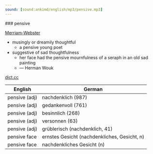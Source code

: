 ```yaml
---
sound: [sound:ankimd/english/mp3/pensive.mp3]
---
```


\### pensive

[Merriam-Webster](https://www.merriam-webster.com/dictionary/pensive)

- musingly or dreamily thoughtful
    - a pensive young poet
- suggestive of sad thoughtfulness
    - her face had the pensive mournfulness of a seraph in an old sad painting
    - — Herman Wouk

[dict.cc](https://www.dict.cc/pensive)

| English        | German       |
| -------------- | ------------ |
| pensive (adj) | nachdenklich (987) |
| pensive (adj) | gedankenvoll (761) |
| pensive (adj) | besinnlich (268) |
| pensive (adj) | versonnen (63) |
| pensive (adj) | grüblerisch (nachdenklich, 41) |
| pensive face | ernstes Gesicht (nachdenkliches, Gesicht, n) |
| pensive face | nachdenkliches Gesicht (n) |

